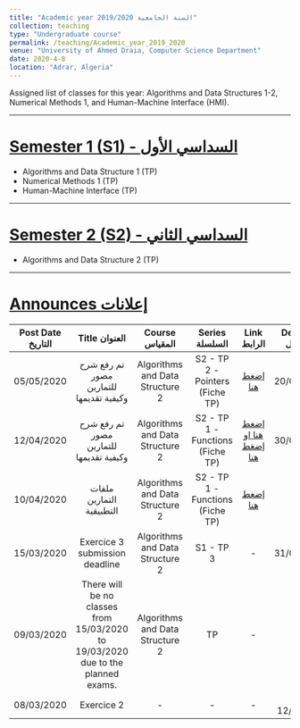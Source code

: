```yaml
---
title: "Academic year 2019/2020 السنة الجامعية"
collection: teaching
type: "Undergraduate course"
permalink: /teaching/Academic_year_2019_2020
venue: "University of Ahmed Draia, Computer Science Department"
date: 2020-4-8
location: "Adrar, Algeria"
---
```


Assigned list of classes for this year: Algorithms and Data Structures 1-2, Numerical Methods 1, and Human-Machine Interface (HMI).

***

[Semester 1 (S1) - السداسي الأول](/teaching_content/academic_year_2019_2020/2019-2020-1st-semester-teaching)
======

* Algorithms and Data Structure 1 (TP)
* Numerical Methods 1 (TP)
* Human-Machine Interface (TP)

***

[Semester 2 (S2) - السداسي الثاني](/teaching_content/academic_year_2019_2020/2019-2020-2nd-semester-teaching)
======

* Algorithms and Data Structure 2 (TP)
    
    
***

[Announces إعلانات]()
======

|Post Date التاريخ| Title العنوان| Course المقياس| Series السلسلة| Link الرابط| Deadline آخر أجل|
|:----------------:|:---------------------:|:-----------------------:|:----------------------:|:--------------------:|:--------------:|
|05/05/2020|تم رفع شرح مصور للتمارين  وكيفية تقديمها|Algorithms and Data Structure 2|S2 - TP 2 - Pointers (Fiche TP)| [إضغط هنا ](https://drive.google.com/drive/folders/1rTBaId5Ffoy_v7OQ5DStvaS1F-4On1BD?usp=sharing)|20/05/2020|
|12/04/2020|تم رفع شرح مصور للتمارين  وكيفية تقديمها|Algorithms and Data Structure 2|S2 - TP 1 - Functions (Fiche TP)| [إضغط هنا ](https://drive.google.com/file/d/1E6w6ojhqDbdDbMgkTiDOr8o9FuYBvISh/view) [او إضغط هنا ](https://www.youtube.com/watch?v=bEWbg0xvlLM)|30/04/2020|
|10/04/2020|ملفات التمارين التطبيقية|Algorithms and Data Structure 2|S2 - TP 1 - Functions (Fiche TP)|[إضغط هنا](https://elearning.univ-adrar.dz/course/view.php?id=266)|-|
|15/03/2020|Exercice 3 submission deadline|Algorithms and Data Structure 2|S1 - TP 3| - |31/03/2020|
|09/03/2020|There will be no classes from 15/03/2020 to 19/03/2020 due to the planned exams.| Algorithms and Data Structure 2 | TP |-|-|
|08/03/2020|Exercice 2|-|-|-|8-12/3/2020|

